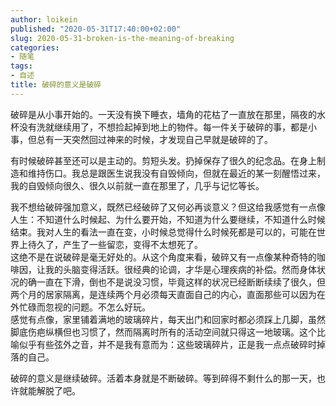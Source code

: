 ```yaml
---
author: loikein
published: "2020-05-31T17:40:00+02:00"
slug: 2020-05-31-broken-is-the-meaning-of-breaking
categories:
- 随笔
tags:
- 自述
title: 破碎的意义是破碎
---
```

破碎是从小事开始的。一天没有换下睡衣，墙角的花枯了一直放在那里，隔夜的水杯没有洗就继续用了，不想捡起掉到地上的物件。每一件关于破碎的事，都是小事，但总有一天突然回过神来的时候，才发现自己早就是破碎的了。  
  
有时候破碎甚至还可以是主动的。剪短头发。扔掉保存了很久的纪念品。在身上制造和维持伤口。我总是跟医生说我没有自毁倾向，但就在最近的某一刻醒悟过来，我的自毁倾向很久、很久以前就一直在那里了，几乎与记忆等长。  
  
我不想给破碎强加意义，既然已经破碎了又何必再谈意义？但这给我感觉有一点像人生：不知道什么时候起、为什么要开始，不知道为什么要继续，不知道什么时候结束。我对人生的看法一直在变，小时候总觉得什么时候死都是可以的，可能在世界上待久了，产生了一些留恋，变得不太想死了。  
这绝不是在说破碎是毫无好处的。从这个角度来看，破碎又有一点像某种奇特的咖啡因，让我的头脑变得活跃。很经典的论调，才华是心理疾病的补偿。然而身体状况的确一直在下滑，倒也不是说没习惯，毕竟这样的状况已经断断续续了很久，但两个月的居家隔离，是连续两个月必须每天直面自己的内心，直面那些可以因为在外忙碌而忽视的问题。不怎么好玩。  
感觉有点像，家里铺着满地的玻璃碎片，每天出门和回家时都必须踩上几脚，虽然脚底伤疤纵横但也习惯了，然而隔离时所有的活动空间就只得这一地玻璃。这个比喻似乎有些弦外之音，并不是我有意而为：这些玻璃碎片，正是我一点点破碎时掉落的自己。  
  
破碎的意义是继续破碎。活着本身就是不断破碎。等到碎得不剩什么的那一天，也许就能解脱了吧。
